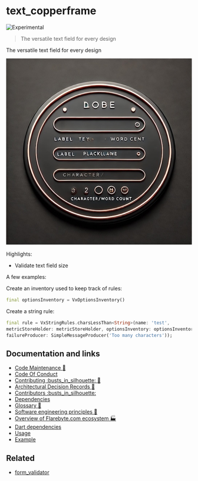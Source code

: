 # text\_copperframe

![Experimental](https://img.shields.io/badge/status-experimental-blue)

> The versatile text field for every design

The versatile text field for every design

![Hero image for text\_copperframe](doc/text_copperframe.jpeg)

Highlights:

-   Validate text field size

A few examples:

Create an inventory used to keep track of rules:

```dart
final optionsInventory = VxOptionsInventory()
```

Create a string rule:

```dart
final rule = VxStringRules.charsLessThan<String>(name: 'test',
metricStoreHolder: metricStoreHolder, optionsInventory: optionsInventory,
failureProducer: SimpleMessageProducer('Too many characters'));
```

## Documentation and links

-   [Code Maintenance :wrench:](MAINTENANCE.md)
-   [Code Of Conduct](CODE_OF_CONDUCT.md)
-   [Contributing :busts\_in\_silhouette: :construction:](CONTRIBUTING.md)
-   [Architectural Decision Records :memo:](DECISIONS.md)
-   [Contributors
    :busts\_in\_silhouette:](https://github.com/flarebyte/text_copperframe/graphs/contributors)
-   [Dependencies](https://github.com/flarebyte/text_copperframe/network/dependencies)
-   [Glossary
    :book:](https://github.com/flarebyte/overview/blob/main/GLOSSARY.md)
-   [Software engineering principles
    :gem:](https://github.com/flarebyte/overview/blob/main/PRINCIPLES.md)
-   [Overview of Flarebyte.com ecosystem
    :factory:](https://github.com/flarebyte/overview)
-   [Dart dependencies](DEPENDENCIES.md)
-   [Usage](USAGE.md)
-   [Example](example/example.dart)

## Related

-   [form\_validator](https://pub.dev/packages/form_validator)
